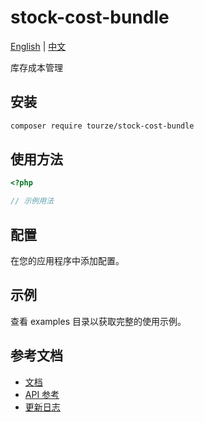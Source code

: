 # stock-cost-bundle

[English](README.md) | [中文](README.zh-CN.md)

库存成本管理

## 安装

```bash
composer require tourze/stock-cost-bundle
```

## 使用方法

```php
<?php

// 示例用法
```

## 配置

在您的应用程序中添加配置。

## 示例

查看 examples 目录以获取完整的使用示例。

## 参考文档

- [文档](docs/)
- [API 参考](docs/api.md)
- [更新日志](CHANGELOG.md)
